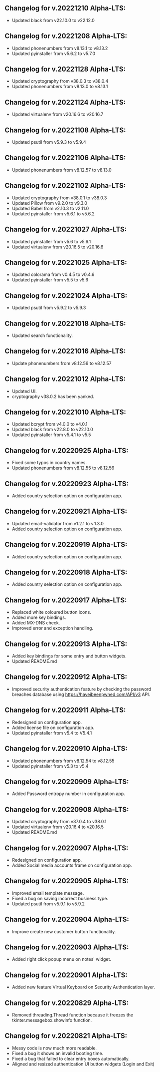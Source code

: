 ## Changelog for v.20221210 Alpha-LTS:

* Updated black from v22.10.0 to v22.12.0

## Changelog for v.20221208 Alpha-LTS:

* Updated phonenumbers from v8.13.1 to v8.13.2
* Updated pyinstaller from v5.6.2 to v5.7.0

## Changelog for v.20221128 Alpha-LTS:

* Updated cryptography from v38.0.3 to v38.0.4
* Updated phonenumbers from v8.13.0 to v8.13.1

## Changelog for v.20221124 Alpha-LTS:

* Updated virtualenv from v20.16.6 to v20.16.7

## Changelog for v.20221108 Alpha-LTS:

* Updated psutil from v5.9.3 to v5.9.4

## Changelog for v.20221106 Alpha-LTS:

* Updated phonenumbers from v8.12.57 to v8.13.0

## Changelog for v.20221102 Alpha-LTS:

* Updated cryptography from v38.0.1 to v38.0.3
* Updated Pillow from v9.2.0 to v9.3.0
* Updated Babel from v2.10.3 to v2.11.0
* Updated pyinstaller from v5.6.1 to v5.6.2

## Changelog for v.20221027 Alpha-LTS:

* Updated pyinstaller from v5.6 to v5.6.1
* Updated virtualenv from v20.16.5 to v20.16.6

## Changelog for v.20221025 Alpha-LTS:

* Updated colorama from v0.4.5 to v0.4.6
* Updated pyinstaller from v5.5 to v5.6

## Changelog for v.20221024 Alpha-LTS:

* Updated psutil from v5.9.2 to v5.9.3

## Changelog for v.20221018 Alpha-LTS:

* Updated search functionality.

## Changelog for v.20221016 Alpha-LTS:

* Update phonenumbers from v8.12.56 to v8.12.57

## Changelog for v.20221012 Alpha-LTS:

* Updated UI.
* cryptography v38.0.2 has been yanked.

## Changelog for v.20221010 Alpha-LTS:

* Updated bcrypt from v4.0.0 to v4.0.1
* Updated black from v22.8.0 to v22.10.0
* Updated pyinstaller from v5.4.1 to v5.5

## Changelog for v.20220925 Alpha-LTS:

* Fixed some typos in country names.
* Updated phonenumbers from v8.12.55 to v8.12.56

## Changelog for v.20220923 Alpha-LTS:

* Added country selection option on configuration app.

## Changelog for v.20220921 Alpha-LTS:

* Updated email-validator from v1.2.1 to v.1.3.0
* Added country selection option on configuration app.

## Changelog for v.20220919 Alpha-LTS:

* Added country selection option on configuration app.

## Changelog for v.20220918 Alpha-LTS:

* Added country selection option on configuration app.

## Changelog for v.20220917 Alpha-LTS:

* Replaced white coloured button icons.
* Added more key bindings.
* Added MX-DNS check.
* Improved error and exception handling.

## Changelog for v.20220913 Alpha-LTS:

* Added key bindings for some entry and button widgets.
* Updated README.md

## Changelog for v.20220912 Alpha-LTS:

* Improved security authentication feature by checking the password breaches database using https://haveibeenpwned.com/API/v3 API.

## Changelog for v.20220911 Alpha-LTS:

* Redesigned on configuration app.
* Added license file on configuration app.
* Updated pyinstaller from v5.4 to V5.4.1

## Changelog for v.20220910 Alpha-LTS:

* Updated phonenumbers from v8.12.54 to v8.12.55
* Updated pyinstaller from v5.3 to v5.4

## Changelog for v.20220909 Alpha-LTS:

* Added Password entropy number in configuration app.

## Changelog for v.20220908 Alpha-LTS:

* Updated cryptography from v37.0.4 to v38.0.1
* Updated virtualenv from v20.16.4 to v20.16.5
* Updated README.md

## Changelog for v.20220907 Alpha-LTS:

* Redesigned on configuration app.
* Added Social media accounts frame on configuration app.

## Changelog for v.20220905 Alpha-LTS: 

* Improved email template message.
* Fixed a bug on saving incorrect business type.
* Updated psutil from v5.9.1 to v5.9.2

## Changelog for v.20220904 Alpha-LTS:

* Improve create new customer button functionality.

## Changelog for v.20220903 Alpha-LTS:

* Added right click popup menu on notes' widget.

## Changelog for v.20220901 Alpha-LTS:

* Added new feature Virtual Keyboard on Security Authentication layer.

## Changelog for v.20220829 Alpha-LTS:

* Removed threading.Thread function because it freezes the tkinter.messagebox.showinfo function.

## Changelog for v.20220821 Alpha-LTS:

* Messy code is now much more readable.
* Fixed a bug it shows an invalid booting time.
* Fixed a bug that failed to clear entry boxes automatically.
* Aligned and resized authentication UI button widgets (Login and Exit)